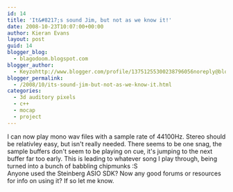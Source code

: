 ```yaml
---
id: 14
title: 'It&#8217;s sound Jim, but not as we know it!'
date: 2008-10-23T10:07:00+00:00
author: Kieran Evans
layout: post
guid: 14
blogger_blog:
  - blagodoom.blogspot.com
blogger_author:
  - Keyzohttp://www.blogger.com/profile/13751255300238796056noreply@blogger.com
blogger_permalink:
  - /2008/10/its-sound-jim-but-not-as-we-know-it.html
categories:
  - 3d auditory pixels
  - c++
  - mocap
  - project
---
```

I can now play mono wav files with a sample rate of 44100Hz. Stereo should be relativley easy, but isn't really needed. There seems to be one snag, the sample buffers don't seem to be playing on cue, it's jumping to the next buffer far too early. This is leading to whatever song I play through, being turned into a bunch of babbling chipmunks :S <br />Anyone used the Steinberg ASIO SDK? Now any good forums or resources for info on using it? If so let me know.